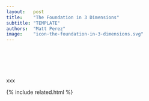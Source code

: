 ```yaml
---
layout:   post
title:    "The Foundation in 3 Dimensions"
subtitle: "TEMPLATE"
authors:  "Matt Perez"
image:    "icon-the-foundation-in-3-dimensions.svg"
---
```


<div style="display:none;">
 <p></p>
</div>

<h1>&nbsp;</h1>
 <p>xxx</p>

{% include related.html %}
